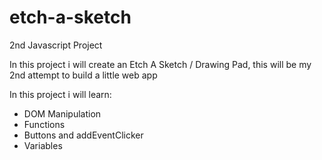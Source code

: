 # etch-a-sketch
2nd Javascript Project

In this project i will create an Etch A Sketch / Drawing Pad, this will be my 2nd attempt to build a little web app

In this project i will learn:
- DOM Manipulation
- Functions
- Buttons and addEventClicker
- Variables

